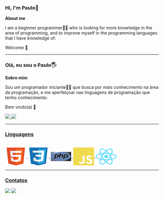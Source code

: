 ### Hi, I'm Paulo👋

**About me**

I am a beginner programmer:man_technologist: who is looking for more knowledge in the area of programming, and to improve myself in the programming languages that I have knowledge of:

Welcome :vulcan_salute:



---



### Olá, eu sou o Paulo:raised_hand_with_fingers_splayed:

**Sobre mim**

Sou um programador iniciante:man_technologist: que busca por mais conhecimento na área da programação, e me aperfeiçoar nas linguagens de programação que tenho conhecimento: 

Bem vindo(a)​ :vulcan_salute:



<div>
  <a href="https://github.com/PauloRenato21">
  <img height="180em" src="https://github-readme-stats.vercel.app/api?username=PauloRenato21&show_icons=true&theme=radical&include_all_commits=true&count_private=true"/>
  <img height="180em" src="https://github-readme-stats.vercel.app/api/top-langs/?username=PauloRenato21&layout=compact&langs_count=7&theme=radical"/>
</div>



***



### Linguagens

<div style="display: inline_block"><br>
  <img align="center" alt="Paulo-HTML" title="HTML" height="60" width="70" src="https://raw.githubusercontent.com/devicons/devicon/master/icons/html5/html5-original.svg">
  <img align="center" alt="Paulo-CSS" title="CSS" height="60" width="70" src="https://raw.githubusercontent.com/devicons/devicon/master/icons/css3/css3-original.svg">
  <img align="center" alt="Paulo-PHP" title="PHP" height="60" width="70" src="https://raw.githubusercontent.com/devicons/devicon/master/icons/php/php-original.svg">
  <img align="center" alt="Paulo-Js" title="JavaScript" height="60" width="70" src="https://raw.githubusercontent.com/devicons/devicon/master/icons/javascript/javascript-plain.svg">
  <img align="center" alt="Paulo-React" title="React" height="60" width="70" src="https://raw.githubusercontent.com/devicons/devicon/master/icons/react/react-original.svg">
</div>



***



### Contatos

<div> 
  <a href = "mailto:paulorenato401@gmail.com"><img src="https://img.shields.io/badge/-Gmail-%23333?style=for-the-badge&logo=gmail&logoColor=red" target="_blank"></a>
  <a href="https://www.linkedin.com/in/paulo-renato-7b03b119a/" target="_blank"><img src="https://img.shields.io/badge/-LinkedIn-%230077B5?style=for-the-badge&logo=linkedin&logoColor=white" target="_blank"></a> 



